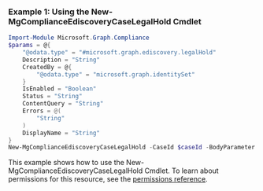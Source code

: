 ### Example 1: Using the New-MgComplianceEdiscoveryCaseLegalHold Cmdlet
```powershell
Import-Module Microsoft.Graph.Compliance
$params = @{
	"@odata.type" = "#microsoft.graph.ediscovery.legalHold"
	Description = "String"
	CreatedBy = @{
		"@odata.type" = "microsoft.graph.identitySet"
	}
	IsEnabled = "Boolean"
	Status = "String"
	ContentQuery = "String"
	Errors = @(
		"String"
	)
	DisplayName = "String"
}
New-MgComplianceEdiscoveryCaseLegalHold -CaseId $caseId -BodyParameter $params
```
This example shows how to use the New-MgComplianceEdiscoveryCaseLegalHold Cmdlet.
To learn about permissions for this resource, see the [permissions reference](/graph/permissions-reference).
